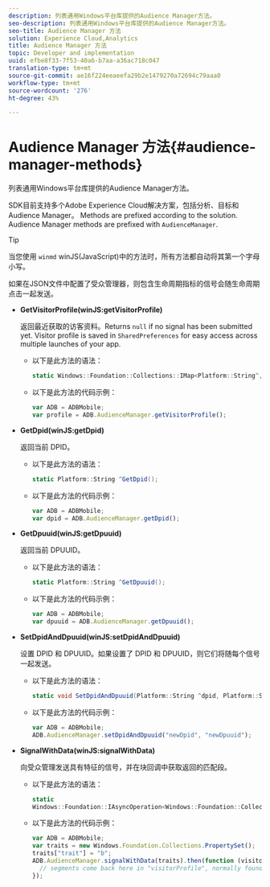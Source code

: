 ```yaml
---
description: 列表通用Windows平台库提供的Audience Manager方法。
seo-description: 列表通用Windows平台库提供的Audience Manager方法。
seo-title: Audience Manager 方法
solution: Experience Cloud,Analytics
title: Audience Manager 方法
topic: Developer and implementation
uuid: efbe8f33-7f53-40a6-b7aa-a36ac718c047
translation-type: tm+mt
source-git-commit: ae16f224eeaeefa29b2e1479270a72694c79aaa0
workflow-type: tm+mt
source-wordcount: '276'
ht-degree: 43%

---
```



# Audience Manager 方法{#audience-manager-methods}

列表通用Windows平台库提供的Audience Manager方法。

SDK目前支持多个Adobe Experience Cloud解决方案，包括分析、目标和Audience Manager。 Methods are prefixed according to the solution. Audience Manager methods are prefixed with `AudienceManager`.

>[!TIP]
>
>当您使用 `winmd` winJS(JavaScript)中的方法时，所有方法都自动将其第一个字母小写。

如果在JSON文件中配置了受众管理器，则包含生命周期指标的信号会随生命周期点击一起发送。

* **GetVisitorProfile(winJS:getVisitorProfile)**

   返回最近获取的访客资料。Returns `null` if no signal has been submitted yet. Visitor profile is saved in `SharedPreferences` for easy access across multiple launches of your app.

   * 以下是此方法的语法：

      ```csharp
      static Windows::Foundation::Collections::IMap<Platform::String^,Platform::Object^> ^GetVisitorProfile();
      ```

   * 以下是此方法的代码示例：

      ```js
      var ADB = ADBMobile; 
      var profile = ADB.AudienceManager.getVisitorProfile();
      ```

* **GetDpid(winJS:getDpid)**

   返回当前 DPID。

   * 以下是此方法的语法：

      ```csharp
      static Platform::String ^GetDpid();
      ```

   * 以下是此方法的代码示例：

      ```js
      var ADB = ADBMobile;
      var dpid = ADB.AudienceManager.getDpid(); 
      ```

* **GetDpuuid(winJS:getDpuuid)**

   返回当前 DPUUID。

   * 以下是此方法的语法：

      ```csharp
      static Platform::String ^GetDpuuid();
      ```

   * 以下是此方法的代码示例：

      ```js
      var ADB = ADBMobile; 
      var dpuuid = ADB.AudienceManager.getDpuuid();
      ```

* **SetDpidAndDpuuid(winJS:setDpidAndDpuuid)**

   设置 DPID 和 DPUUID。如果设置了 DPID 和 DPUUID，则它们将随每个信号一起发送。

   * 以下是此方法的语法：

      ```csharp
      static void SetDpidAndDpuuid(Platform::String ^dpid, Platform::String ^dpuuid);
      ```

   * 以下是此方法的代码示例：

      ```js
      var ADB = ADBMobile; 
      ADB.AudienceManager.setDpidAndDpuuid("newDpid", "newDpuuid");
      ```

* **SignalWithData(winJS:signalWithData)**

   向受众管理发送具有特征的信号，并在块回调中获取返回的匹配段。

   * 以下是此方法的语法：

      ```csharp
      static 
      Windows::Foundation::IAsyncOperation<Windows::Foundation::Collections::IMap<Platform::String^, Platform::Object^> ^> ^SignalWithData(Windows::Foundation::Collections::IMap<Platform::String^,Platform::Object> ^data);
      ```

   * 以下是此方法的代码示例：

      ```js
      var ADB = ADBMobile;
      var traits = new Windows.Foundation.Collections.PropertySet(); 
      traits["trait"] = "b";
      ADB.AudienceManager.signalWithData(traits).then(function (visitorProfile) { 
        // segments come back here in "visitorProfile", normally found in the "segs" object of your json 
      });
      ```

